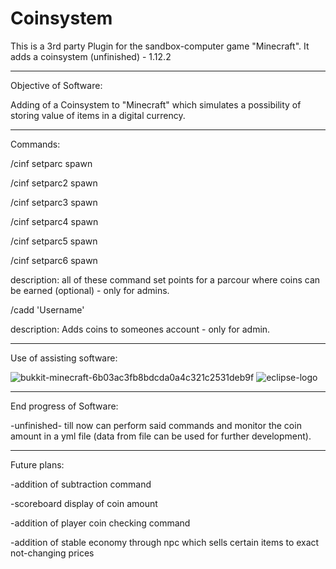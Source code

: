 # Coinsystem
This is a 3rd party Plugin for the sandbox-computer game "Minecraft". It adds a coinsystem (unfinished) - 1.12.2

-----------------------------------------------------------------------

Objective of Software:

Adding of a Coinsystem to "Minecraft" which simulates a possibility of storing value of items in a digital currency. 

------------------------------------------------------------------------

Commands:
   
   /cinf setparc spawn
   
   
   /cinf setparc2 spawn
   
   
   /cinf setparc3 spawn
   
   
   /cinf setparc4 spawn
   
   
   /cinf setparc5 spawn
   
   
   /cinf setparc6 spawn


description: all of these command set points for a parcour where coins can be earned (optional) - only for admins.

    
   /cadd 'Username'
   
description: Adds coins to someones account - only for admin.

------------------------------------------------------------------------

Use of assisting software:

![bukkit-minecraft-6b03ac3fb8bdcda0a4c321c2531deb9f](https://user-images.githubusercontent.com/79632956/215351769-5e4af864-db36-4cd2-82c5-188bfaaf9a46.jpg)
![eclipse-logo](https://user-images.githubusercontent.com/79632956/215351774-ba5ea2de-ee37-4541-b861-7685d2149113.png)

------------------------------------------------------------------------

End progress of Software:

-unfinished- till now can perform said commands and monitor the coin amount in a yml file (data from file can be used for further development).

------------------------------------------------------------------------

Future plans:

-addition of subtraction command

-scoreboard display of coin amount

-addition of player coin checking command

-addition of stable economy through npc which sells certain items to exact not-changing prices
